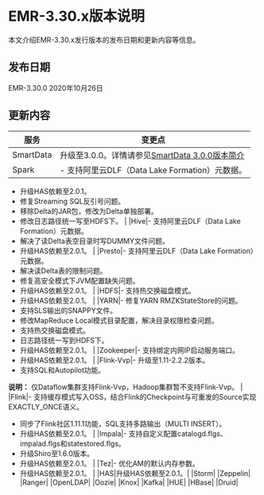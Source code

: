 # EMR-3.30.x版本说明

本文介绍EMR-3.30.x发行版本的发布日期和更新内容等信息。

## 发布日期

EMR-3.30.0 2020年10月26日

## 更新内容

|服务|变更点|
|--|---|
|SmartData|升级至3.0.0。详情请参见[SmartData 3.0.0版本简介]() |
|Spark|-   支持阿里云DLF（Data Lake Formation）元数据。
-   升级HAS依赖至2.0.1。
-   修复Streaming SQL反引号问题。
-   移除Delta的JAR包，修改为Delta单独部署。
-   修改日志路径统一写至HDFS下。 |
|Hive|-   支持阿里云DLF（Data Lake Formation）元数据。
-   解决了读Delta表空目录时写DUMMY文件问题。
-   升级HAS依赖至2.0.1。 |
|Presto|-   支持阿里云DLF（Data Lake Formation）元数据。
-   解决读Delta表的限制问题。
-   修复高安全模式下JVM配置缺失问题。
-   升级HAS依赖至2.0.1。 |
|HDFS|-   支持热交换磁盘模式。
-   升级HAS依赖至2.0.1。 |
|YARN|-   修复YARN RMZKStateStore的问题。
-   支持SLS输出的SNAPPY文件。
-   修改MapReduce Local模式目录配置，解决目录权限检查问题。
-   支持热交换磁盘模式。
-   日志路径统一写到HDFS下。
-   升级HAS依赖至2.0.1。 |
|Zookeeper|-   支持绑定内网IP启动服务端口。
-   升级HAS依赖至2.0.1。 |
|Flink-Vvp|-   升级至1.11-2.2.2版本。
-   支持SQL和Autopilot功能。

**说明：** 仅Dataflow集群支持Flink-Vvp，Hadoop集群暂不支持Flink-Vvp。 |
|Flink|-   支持缓存模式写入OSS，结合Flink的Checkpoint与可重发的Source实现EXACTLY\_ONCE语义。
-   同步了Flink社区1.11.1功能，SQL支持多路输出（MULTI INSERT）。
-   升级HAS依赖至2.0.1。 |
|Impala|-   支持自定义配置catalogd.flgs、impalad.flgs和statestored.flgs。
-   升级Shiro至1.6.0版本。
-   升级HAS依赖至2.0.1。 |
|Tez|-   优化AM的默认内存参数。
-   升级HAS依赖至2.0.1。 |
|HAS|升级HAS依赖至2.0.1。|
|Storm|
|Zeppelin|
|Ranger|
|OpenLDAP|
|Oozie|
|Knox|
|Kafka|
|HUE|
|HBase|
|Druid|

